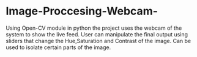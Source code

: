 # Image-Proccesing-Webcam-

Using Open-CV module in python 
the project uses the webcam of the system to show the live feed.
User can manipulate the final output using sliders that change the Hue,Saturation and Contrast of the image.
Can be used to isolate certain parts of the image.
